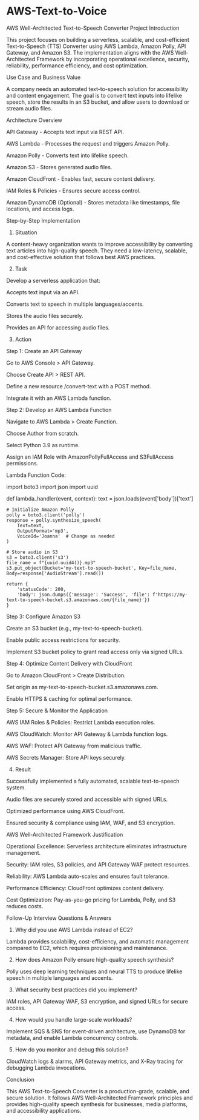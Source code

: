 # AWS-Text-to-Voice
AWS Well-Architected Text-to-Speech Converter Project
Introduction

This project focuses on building a serverless, scalable, and cost-efficient Text-to-Speech (TTS) Converter using AWS Lambda, Amazon Polly, API Gateway, and Amazon S3. The implementation aligns with the AWS Well-Architected Framework by incorporating operational excellence, security, reliability, performance efficiency, and cost optimization.

Use Case and Business Value

A company needs an automated text-to-speech solution for accessibility and content engagement. The goal is to convert text inputs into lifelike speech, store the results in an S3 bucket, and allow users to download or stream audio files.

Architecture Overview

API Gateway - Accepts text input via REST API.

AWS Lambda - Processes the request and triggers Amazon Polly.

Amazon Polly - Converts text into lifelike speech.

Amazon S3 - Stores generated audio files.

Amazon CloudFront - Enables fast, secure content delivery.

IAM Roles & Policies - Ensures secure access control.

Amazon DynamoDB (Optional) - Stores metadata like timestamps, file locations, and access logs.

Step-by-Step Implementation 

1. Situation

A content-heavy organization wants to improve accessibility by converting text articles into high-quality speech. They need a low-latency, scalable, and cost-effective solution that follows best AWS practices.

2. Task

Develop a serverless application that:

Accepts text input via an API.

Converts text to speech in multiple languages/accents.

Stores the audio files securely.

Provides an API for accessing audio files.

3. Action

Step 1: Create an API Gateway

Go to AWS Console > API Gateway.

Choose Create API > REST API.

Define a new resource /convert-text with a POST method.

Integrate it with an AWS Lambda function.

Step 2: Develop an AWS Lambda Function

Navigate to AWS Lambda > Create Function.

Choose Author from scratch.

Select Python 3.9 as runtime.

Assign an IAM Role with AmazonPollyFullAccess and S3FullAccess permissions.

Lambda Function Code:

import boto3
import json
import uuid

def lambda_handler(event, context):
    text = json.loads(event['body'])['text']
    
    # Initialize Amazon Polly
    polly = boto3.client('polly')
    response = polly.synthesize_speech(
        Text=text,
        OutputFormat='mp3',
        VoiceId='Joanna'  # Change as needed
    )
    
    # Store audio in S3
    s3 = boto3.client('s3')
    file_name = f"{uuid.uuid4()}.mp3"
    s3.put_object(Bucket='my-text-to-speech-bucket', Key=file_name, Body=response['AudioStream'].read())
    
    return {
        'statusCode': 200,
        'body': json.dumps({'message': 'Success', 'file': f'https://my-text-to-speech-bucket.s3.amazonaws.com/{file_name}'})
    }

Step 3: Configure Amazon S3

Create an S3 bucket (e.g., my-text-to-speech-bucket).

Enable public access restrictions for security.

Implement S3 bucket policy to grant read access only via signed URLs.

Step 4: Optimize Content Delivery with CloudFront

Go to Amazon CloudFront > Create Distribution.

Set origin as my-text-to-speech-bucket.s3.amazonaws.com.

Enable HTTPS & caching for optimal performance.

Step 5: Secure & Monitor the Application

AWS IAM Roles & Policies: Restrict Lambda execution roles.

AWS CloudWatch: Monitor API Gateway & Lambda function logs.

AWS WAF: Protect API Gateway from malicious traffic.

AWS Secrets Manager: Store API keys securely.

4. Result

Successfully implemented a fully automated, scalable text-to-speech system.

Audio files are securely stored and accessible with signed URLs.

Optimized performance using AWS CloudFront.

Ensured security & compliance using IAM, WAF, and S3 encryption.

AWS Well-Architected Framework Justification

Operational Excellence: Serverless architecture eliminates infrastructure management.

Security: IAM roles, S3 policies, and API Gateway WAF protect resources.

Reliability: AWS Lambda auto-scales and ensures fault tolerance.

Performance Efficiency: CloudFront optimizes content delivery.

Cost Optimization: Pay-as-you-go pricing for Lambda, Polly, and S3 reduces costs.

Follow-Up Interview Questions & Answers

1. Why did you use AWS Lambda instead of EC2?

Lambda provides scalability, cost-efficiency, and automatic management compared to EC2, which requires provisioning and maintenance.

2. How does Amazon Polly ensure high-quality speech synthesis?

Polly uses deep learning techniques and neural TTS to produce lifelike speech in multiple languages and accents.

3. What security best practices did you implement?

IAM roles, API Gateway WAF, S3 encryption, and signed URLs for secure access.

4. How would you handle large-scale workloads?

Implement SQS & SNS for event-driven architecture, use DynamoDB for metadata, and enable Lambda concurrency controls.

5. How do you monitor and debug this solution?

CloudWatch logs & alarms, API Gateway metrics, and X-Ray tracing for debugging Lambda invocations.

Conclusion

This AWS Text-to-Speech Converter is a production-grade, scalable, and secure solution. It follows AWS Well-Architected Framework principles and provides high-quality speech synthesis for businesses, media platforms, and accessibility applications.

